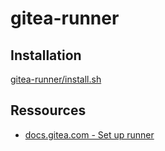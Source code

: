 # gitea-runner

## Installation

[gitea-runner/install.sh](install.sh)

## Ressources

* [docs.gitea.com - Set up runner](https://docs.gitea.com/usage/actions/quickstart#set-up-runner)
